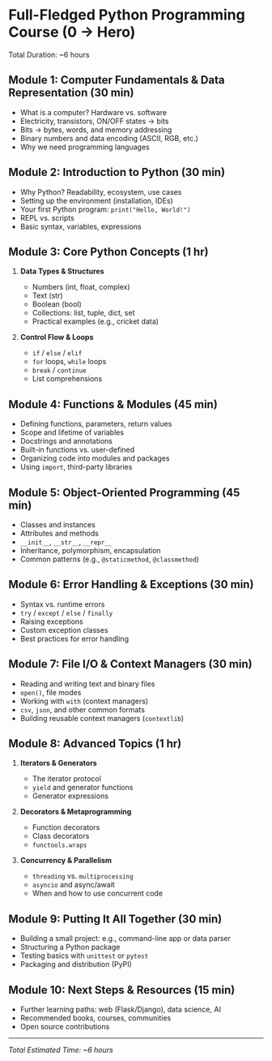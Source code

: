# Full-Fledged Python Programming Course (0 → Hero)

Total Duration: ~6 hours

## Module 1: Computer Fundamentals & Data Representation (30 min)
- What is a computer? Hardware vs. software
- Electricity, transistors, ON/OFF states → bits
- Bits → bytes, words, and memory addressing
- Binary numbers and data encoding (ASCII, RGB, etc.)
- Why we need programming languages

## Module 2: Introduction to Python (30 min)
- Why Python? Readability, ecosystem, use cases
- Setting up the environment (installation, IDEs)
- Your first Python program: `print("Hello, World!")`
- REPL vs. scripts
- Basic syntax, variables, expressions

## Module 3: Core Python Concepts (1 hr)
1. **Data Types & Structures**
   - Numbers (int, float, complex)
   - Text (str)
   - Boolean (bool)
   - Collections: list, tuple, dict, set
   - Practical examples (e.g., cricket data)

2. **Control Flow & Loops**
   - `if` / `else` / `elif`
   - `for` loops, `while` loops
   - `break` / `continue`
   - List comprehensions

## Module 4: Functions & Modules (45 min)
- Defining functions, parameters, return values
- Scope and lifetime of variables
- Docstrings and annotations
- Built-in functions vs. user-defined
- Organizing code into modules and packages
- Using `import`, third-party libraries

## Module 5: Object-Oriented Programming (45 min)
- Classes and instances
- Attributes and methods
- `__init__`, `__str__`, `__repr__`
- Inheritance, polymorphism, encapsulation
- Common patterns (e.g., `@staticmethod`, `@classmethod`)

## Module 6: Error Handling & Exceptions (30 min)
- Syntax vs. runtime errors
- `try` / `except` / `else` / `finally`
- Raising exceptions
- Custom exception classes
- Best practices for error handling

## Module 7: File I/O & Context Managers (30 min)
- Reading and writing text and binary files
- `open()`, file modes
- Working with `with` (context managers)
- `csv`, `json`, and other common formats
- Building reusable context managers (`contextlib`)

## Module 8: Advanced Topics (1 hr)
1. **Iterators & Generators**
   - The iterator protocol
   - `yield` and generator functions
   - Generator expressions

2. **Decorators & Metaprogramming**
   - Function decorators
   - Class decorators
   - `functools.wraps`

3. **Concurrency & Parallelism**
   - `threading` vs. `multiprocessing`
   - `asyncio` and async/await
   - When and how to use concurrent code

## Module 9: Putting It All Together (30 min)
- Building a small project: e.g., command-line app or data parser
- Structuring a Python package
- Testing basics with `unittest` or `pytest`
- Packaging and distribution (PyPI)

## Module 10: Next Steps & Resources (15 min)
- Further learning paths: web (Flask/Django), data science, AI
- Recommended books, courses, communities
- Open source contributions

---
*Total Estimated Time: ~6 hours*
